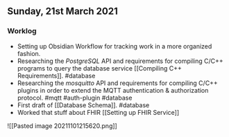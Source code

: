 
## Sunday, 21st March 2021

### Worklog

- Setting up Obsidian Workflow for tracking work in a more organized fashion.
- Researching the *PostgreSQL* API and requirements for compiling C/C++ programs to query the database service [[Compiling C++ Requirements]]. #database 
- Researching the *mosquitto* API and requirements for compiling C/C++ plugins in order to extend the MQTT authentication & authorization protocol. #mqtt #auth-plugin #database 
- First draft of [[Database Schema]]. #database
- Worked that stuff about FHIR [[Setting up FHIR Service]]

![[Pasted image 20211101215620.png]]